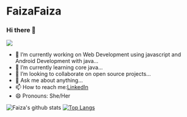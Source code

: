 # FaizaFaiza
### Hi there 👋
![](https://komarev.com/ghpvc/?username=FaizaTahreen&color=47ccb3) 
- 🔭 I’m currently working on Web Development using javascript and Android Development with java...
- 🌱 I’m currently learning  core java...
- 👯 I’m looking to collaborate on open source projects...
- 💬 Ask me about anything...
- 📫 How to reach me:[LinkedIn](https://www.linkedin.com/in/faiza-tahreen-38a619187/)
- 😄 Pronouns: She/Her

![Faiza's github stats](https://github-readme-stats.vercel.app/api?username=FaizaTahreeen&show_icons=true&theme=onedark)
[![Top Langs](https://github-readme-stats.vercel.app/api/top-langs/?username=Faizatahreen&layout=compact)](https://github.com/Faizatahreen/github-readme-stats) 


